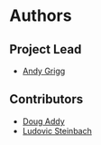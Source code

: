 # Authors

## Project Lead

* [Andy Grigg](https://github.com/andy-grigg)

## Contributors

* [Doug Addy](https://github.com/da1910)
* [Ludovic Steinbach](https://github.com/ludovicsteinbach)